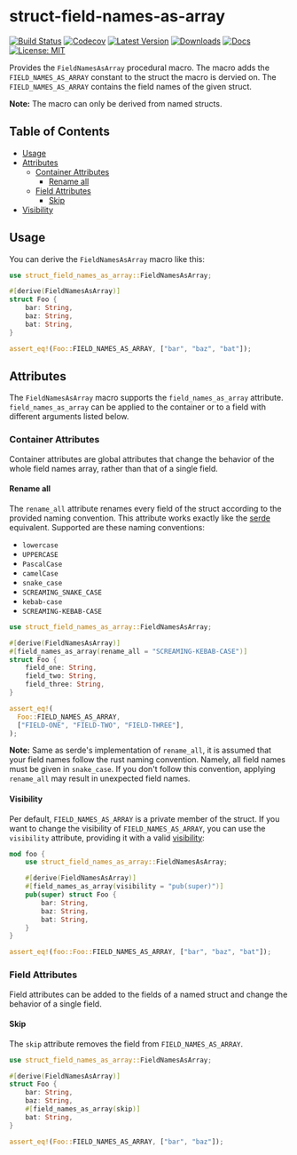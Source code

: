 # struct-field-names-as-array

[![Build Status](https://github.com/jofas/struct_field_names_as_array/actions/workflows/build.yml/badge.svg)](https://github.com/jofas/struct_field_names_as_array/actions/workflows/build.yml)
[![Codecov](https://codecov.io/gh/jofas/struct_field_names_as_array/branch/master/graph/badge.svg?token=69YKZ1JIBK)](https://codecov.io/gh/jofas/struct_field_names_as_array)
[![Latest Version](https://img.shields.io/crates/v/struct-field-names-as-array.svg)](https://crates.io/crates/struct-field-names-as-array)
[![Downloads](https://img.shields.io/crates/d/struct-field-names-as-array?label=downloads)](https://crates.io/crates/struct-field-names-as-array)
[![Docs](https://img.shields.io/badge/docs-latest-blue.svg)](https://docs.rs/struct-field-names-as-array/latest/struct_field_names_as_array)
[![License: MIT](https://img.shields.io/badge/License-MIT-blue.svg)](https://opensource.org/licenses/MIT)

Provides the `FieldNamesAsArray` procedural macro.
The macro adds the `FIELD_NAMES_AS_ARRAY` constant to the struct the
macro is dervied on.
The `FIELD_NAMES_AS_ARRAY` contains the field names of the given 
struct.

**Note:** The macro can only be derived from named structs.

## Table of Contents

<!--ts-->
   * [Usage](#usage)
   * [Attributes](#attributes)
      * [Container Attributes](#container-attributes)
         * [Rename all](#rename-all)
      * [Field Attributes](#field-attributes)
         * [Skip](#skip)
   * [Visibility](#visibility)
<!--te-->

## Usage

You can derive the `FieldNamesAsArray` macro like this:

```rust
use struct_field_names_as_array::FieldNamesAsArray;

#[derive(FieldNamesAsArray)]
struct Foo {
    bar: String,
    baz: String,
    bat: String,
}

assert_eq!(Foo::FIELD_NAMES_AS_ARRAY, ["bar", "baz", "bat"]);
```

## Attributes

The `FieldNamesAsArray` macro supports the
`field_names_as_array` attribute.
`field_names_as_array` can be applied to the container or to a field
with different arguments listed below.

### Container Attributes

Container attributes are global attributes that change the behavior
of the whole field names array, rather than that of a single field.

#### Rename all

The `rename_all` attribute renames every field of the struct according
to the provided naming convention.
This attribute works exactly like the [serde][serde_rename_all]
equivalent.
Supported are these naming conventions:
  - `lowercase`
  - `UPPERCASE`
  - `PascalCase`
  - `camelCase`
  - `snake_case`
  - `SCREAMING_SNAKE_CASE`
  - `kebab-case`
  - `SCREAMING-KEBAB-CASE`

```rust
use struct_field_names_as_array::FieldNamesAsArray;

#[derive(FieldNamesAsArray)]
#[field_names_as_array(rename_all = "SCREAMING-KEBAB-CASE")]
struct Foo {
    field_one: String,
    field_two: String,
    field_three: String,
}

assert_eq!(
  Foo::FIELD_NAMES_AS_ARRAY, 
  ["FIELD-ONE", "FIELD-TWO", "FIELD-THREE"],
);
```

**Note:** Same as serde's implementation of `rename_all`, it is
assumed that your field names follow the rust naming convention.
Namely, all field names must be given in `snake_case`.
If you don't follow this convention, applying `rename_all` may result in 
unexpected field names.

#### Visibility

Per default, `FIELD_NAMES_AS_ARRAY` is a private member of the struct. 
If you want to change the visibility of `FIELD_NAMES_AS_ARRAY`, you can use the 
`visibility` attribute, providing it with a valid 
[visibility](https://doc.rust-lang.org/reference/visibility-and-privacy.html):

```rust
mod foo {
    use struct_field_names_as_array::FieldNamesAsArray;

    #[derive(FieldNamesAsArray)]
    #[field_names_as_array(visibility = "pub(super)")]
    pub(super) struct Foo {
        bar: String,
        baz: String,
        bat: String,
    }
}

assert_eq!(foo::Foo::FIELD_NAMES_AS_ARRAY, ["bar", "baz", "bat"]);
```

### Field Attributes

Field attributes can be added to the fields of a named struct and 
change the behavior of a single field.

#### Skip

The `skip` attribute removes the field from `FIELD_NAMES_AS_ARRAY`.

```rust
use struct_field_names_as_array::FieldNamesAsArray;

#[derive(FieldNamesAsArray)]
struct Foo {
    bar: String,
    baz: String,
    #[field_names_as_array(skip)]
    bat: String,
}

assert_eq!(Foo::FIELD_NAMES_AS_ARRAY, ["bar", "baz"]);
```

[serde_rename_all]: https://serde.rs/container-attrs.html#rename_all
